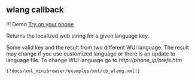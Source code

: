 ## wlang callback

!!! Demo
    [Try on your phone](xml/cb_wlang.xml)

Returns the localized web string for a given language key.

Some valid key and the result from two different WUI language. The result may change if you use customized language or there is an update to language file. To change WUI language go to *http://phone_ip/prefs.htm*

```xml
{!docs/xml_minibrowser/examples/xml/cb_wlang.xml!}
```

